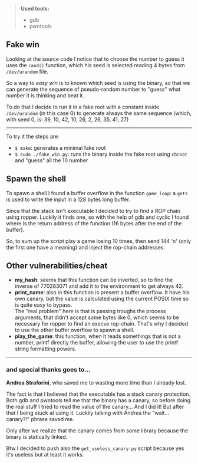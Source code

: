> **Used tools:**
> - gdb
> - pwntools

## Fake win

Looking at the source code I notice that to choose the number to guess it uses the `rand()` function, which his seed is selected reading 4 bytes from `/dev/urandom` file.

So a way to _easy win_ is to known which seed is using the binary, so that we can generate the sequence of pseudo-random number to "guess" what number it is thinking and beat it.

To do that I decide to run it in a fake root with a constant inside `/dev/urandom` (in this case 0) to generate always the same sequence (which, with seed 0, is: 39, 10, 42, 10, 26, 2, 26, 35, 41, 27)

---

To try it the steps are:
- `$ make`: generates a minimal fake root
- `$ sudo ./fake_win.py`: runs the binary inside the fake root using `chroot` and "guess" all the 10 number

## Spawn the shell

To spawn a shell I found a buffer overflow in the function `game_loop`: a `gets` is used to write the input in a 128 bytes long buffer.

Since that the stack isn't executable I decided to try to find a ROP chain using ropper. Luckily it finds one, so with the help of gdb and cyclic I found where is the return address of the function (16 bytes after the end of the buffer).

So, to sum up the script play a game losing 10 times, then send 144 'n' (only the first one have a meaning) and inject the rop-chain addresses.

## Other vulnerabilities/cheat

- **my_hash**: seems that this function can be inverted, so to find the inverse of 770283071 and add it to the environment to get always 42.
- **print_name**: also in this function is present a buffer overflow. It have his own canary, but the value is calculated using the current POSIX time so is quite easy to bypass. \
	The "real problem" here is that is passing troughs the process arguments, that didn't accept some bytes like 0, which seems to be necessary for ropper to find an execve rop-chain. That's why I decided to use the other buffer overflow to spawn a shell.
- **play_the_game**: this function, when it reads somethings that is not a number, printf directly the buffer, allowing the user to use the printf string formatting powers.

---

### and special thanks goes to...
**Andrea Straforini**, who saved me to wasting more time than I already lost.

The fact is that I believed that the executable has a stack canary protection. Both gdb and pwntools tell me that the binary has a canary, so before doing the real stuff I tried to read the value of the canary... And I did it!
But after that I being stuck at using it. Luckily talking with Andrea the "wait... canary?!" phrase saved me.

Only after we realize that the canary comes from some library because the binary is statically linked.

Btw I decided to push also the `get_useless_canary.py` script because yes it's useless but at least it works.

